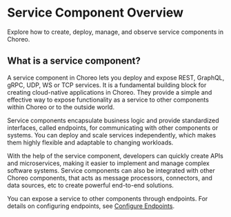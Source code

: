 # Service Component Overview

Explore how to create, deploy, manage, and observe service components in Choreo.

## What is a service component?

A service component in Choreo lets you deploy and expose REST, GraphQL, gRPC, UDP, WS or TCP services. It is a fundamental building block for creating cloud-native applications in Choreo. They provide a simple and effective way to expose functionality as a service to other components within Choreo or to the outside world.

Service components encapsulate business logic and provide standardized interfaces, called endpoints, for communicating with other components or systems. You can deploy and scale services independently, which makes them highly flexible and adaptable to changing workloads.

With the help of the service component, developers can quickly create APIs and microservices, making it easier to implement and manage complex software systems. Service components can also be integrated with other Choreo components, that acts as message processors, connectors, and data sources, etc to create powerful end-to-end solutions.

You can expose a service to other components through endpoints. For details on configuring endpoints, see [Configure Endpoints](../configure-endpoints.md).
